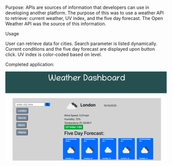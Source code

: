 Purpose:
APIs are sources of information that developers can use in developing another platform. The purpose of this was to use a weather API to retrieve: current weather, UV index, and the five day forecast. The Open Weather API was the source of this information.

Usage

User can retrieve data for cities. Search parameter is listed dynamically. Current conditions and the five day forecast are displayed upon button click. UV index is color-coded based on level.

Completed application:

![WeatherAPI](./assets/weatherapi.png)
